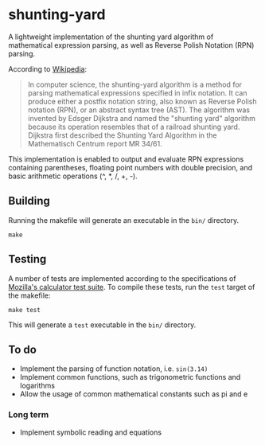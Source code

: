 # shunting-yard
A lightweight implementation of the shunting yard algorithm of mathematical expression parsing, as well as Reverse Polish Notation (RPN) parsing.

According to [Wikipedia](https://en.wikipedia.org/wiki/Shunting-yard_algorithm):
> In computer science, the shunting-yard algorithm is a method for parsing mathematical expressions specified in infix notation. It can produce either a postfix notation string, also known as Reverse Polish notation (RPN), or an abstract syntax tree (AST). The algorithm was invented by Edsger Dijkstra and named the "shunting yard" algorithm because its operation resembles that of a railroad shunting yard. Dijkstra first described the Shunting Yard Algorithm in the Mathematisch Centrum report MR 34/61.

This implementation is enabled to output and evaluate RPN expressions containing parentheses, floating point numbers with double precision, and basic arithmetic operations (^, *, /, +, -).

## Building
Running the makefile will generate an executable in the `bin/` directory.
```
make
```

## Testing
A number of tests are implemented according to the specifications of [Mozilla's calculator test suite](https://mozilla.github.io/calculator/test/). To compile these tests, run the `test` target of the makefile:
```
make test
```
This will generate a `test` executable in the `bin/` directory.

## To do
* Implement the parsing of function notation, i.e. `sin(3.14)`
* Implement common functions, such as trigonometric functions and logarithms
* Allow the usage of common mathematical constants such as pi and e
### Long term
* Implement symbolic reading and equations
